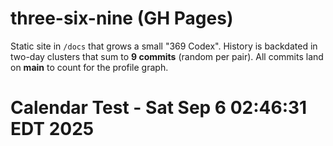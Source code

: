 # three-six-nine (GH Pages)
Static site in `/docs` that grows a small "369 Codex". History is backdated in two-day clusters that sum to **9 commits** (random per pair). All commits land on **main** to count for the profile graph.
# Calendar Test - Sat Sep  6 02:46:31 EDT 2025
